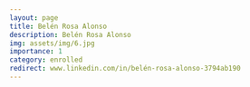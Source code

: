 ```yaml
---
layout: page
title: Belén Rosa Alonso
description: Belén Rosa Alonso
img: assets/img/6.jpg
importance: 1
category: enrolled
redirect: www.linkedin.com/in/belén-rosa-alonso-3794ab190
---
```

